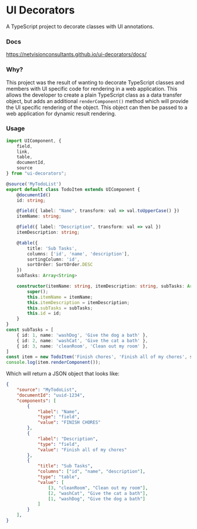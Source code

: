 # UI Decorators

A TypeScript project to decorate classes with UI annotations.

### Docs
https://netvisionconsultants.github.io/ui-decorators/docs/

### Why?

This project was the result of wanting to decorate TypeScript classes and members with UI specific code for rendering in a web application. This allows the developer to create a plain TypeScript class as a data transfer object, but adds an additional `renderComponent()` method which will provide the UI specific rendering of the object. This object can then be passed to a web application for dynamic result rendering.


### Usage

```typescript
import UIComponent, {
    field,
    link,
    table,
    documentId,
    source
} from "ui-decorators";

@source('MyTodoList')
export default class TodoItem extends UIComponent {
    @documentId()
    id: string;

    @field({ label: "Name", transform: val => val.toUpperCase() })
    itemName: string;

    @field({ label: "Description", transform: val => val })
    itemDescription: string;

    @table({
        title: 'Sub Tasks',
        columns: ['id', 'name', 'description'],
        sortingColumn: 'id',
        sortOrder: SortOrder.DESC
    })
    subTasks: Array<String>

    constructor(itemName: string, itemDescription: string, subTasks: Array<String>, id: string) {
        super();
        this.itemName = itemName;
        this.itemDescription = itemDescription;
        this.subTasks = subTasks;
        this.id = id;
    }
}
const subTasks = [
    { id: 1, name: 'washDog', 'Give the dog a bath' },
    { id: 2, name: 'washCat', 'Give the cat a bath' },
    { id: 3, name: 'cleanRoom', 'Clean out my room' },
]
const item = new TodoItem('Finish chores', 'Finish all of my chores', subTasks, 'uuid-1234');
console.log(item.renderComponent());
```

Which will return a JSON object that looks like:

```json
{
    "source": "MyTodoList",
    "documentId": "uuid-1234",
    "components": [
        {
            "label": "Name",
            "type": "field",
            "value": "FINISH CHORES"
        },
        {
            "label": "Description",
            "type": "field",
            "value": "Finish all of my chores"
        },
        {
            "title": "Sub Tasks",
            "columns": ["id", "name", "description"],
            "type": "table",
            "value": [
                [3, "cleanRoom", "Clean out my room"],
                [2, "washCat", "Give the cat a bath"],
                [1, "washDog", "Give the dog a bath"]
            ]
        }
    ],
}
```